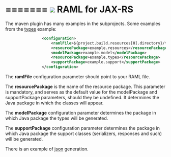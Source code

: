 =======
![](http://raml.org/images/logo.png)
RAML for JAX-RS
===============

The maven plugin has many examples in the subprojects.
Some examples from the [types](raml-defined-example/pom.xml) example:
```xml
                <configuration>
                    <ramlFile>${project.build.resources[0].directory}/types_user_defined.raml</ramlFile>
                    <resourcePackage>example.resources</resourcePackage>
                    <modelPackage>example.model</modelPackage>
                    <resourcePackage>example.types</resourcePackage>
                    <supportPackage>example.support</supportPackage>
                </configuration>
```

The __ramlFile__ configuration parameter should point to your RAML file.

The __resourcePackage__ is the name of the resource package.  This parameter is mandatory, 
and serves as the default value for the modelPackage and supportPackage parameters, 
should they be undefined.  It determines the Java package in which the classes will appear.

The __modelPackage__ configuration parameter determines the package in which Java package the types 
will be generated.

The __supportPackage__ configuration parameter determines the package in which Java package the support classes 
(serializers, responses and such)  
will be generated.

There is an example of [json](simple-json-example/maven.md) generation. 

